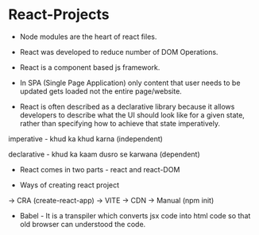 # React-Projects

- Node modules are the heart of react files.

- React was developed to reduce number of DOM Operations.

- React is a component based js framework. 

- In SPA (Single Page Application) only content that user needs to be updated gets loaded not the entire page/website.

- React is often described as a declarative library because it allows developers to describe what the UI should look like for a given state, rather than specifying how to achieve that state imperatively.

imperative - khud ka khud karna (independent)

declarative - khud ka kaam dusro se karwana (dependent) 

- React comes in two parts - react and react-DOM

- Ways of creating react project 

-> CRA (create-react-app)
-> VITE
-> CDN 
-> Manual (npm init)


- Babel - It is a transpiler which converts jsx code into html code so that old browser can understood the code.




